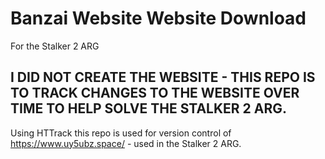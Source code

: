 # Banzai Website Website Download
For the Stalker 2 ARG
## I DID NOT CREATE THE WEBSITE - THIS REPO IS TO TRACK CHANGES TO THE WEBSITE OVER TIME TO HELP SOLVE THE STALKER 2 ARG. 
Using HTTrack this repo is used for version control of https://www.uy5ubz.space/ - used in the Stalker 2 ARG.
